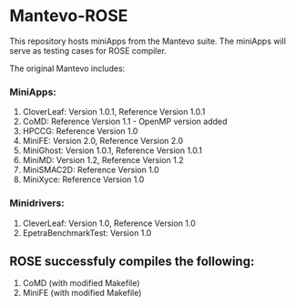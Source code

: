 Mantevo-ROSE
============
This repository hosts miniApps from the Mantevo suite.  The miniApps will serve as testing cases for ROSE compiler.

The original Mantevo includes:
### MiniApps:
1. CloverLeaf: Version 1.0.1, Reference Version 1.0.1
2. CoMD: Reference Version 1.1 - OpenMP version added
3. HPCCG: Reference Version 1.0
4. MiniFE: Version 2.0, Reference Version 2.0
5. MiniGhost: Version 1.0.1, Reference Version 1.0.1
6. MiniMD: Version 1.2, Reference Version 1.2
7. MiniSMAC2D: Reference Version 1.0
8. MiniXyce: Reference Version 1.0

### Minidrivers:
1. CleverLeaf: Version 1.0, Reference Version 1.0
2. EpetraBenchmarkTest: Version 1.0

## ROSE successfuly compiles the following:
1. CoMD (with modified Makefile)
2. MiniFE (with modified Makefile)
